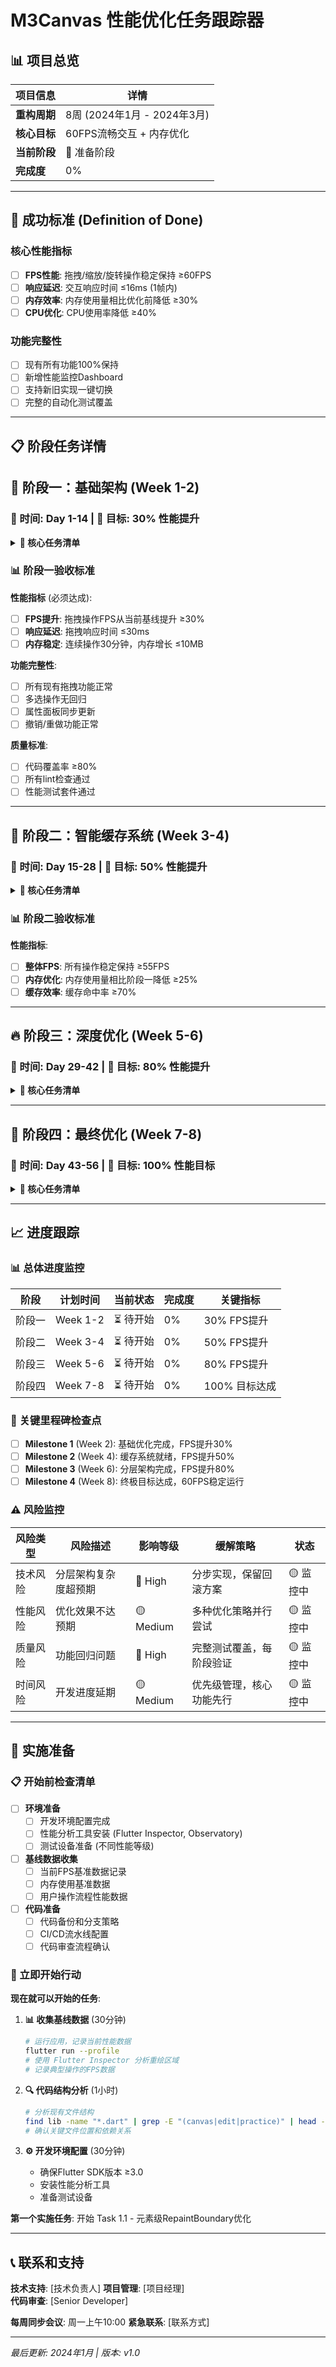 # M3Canvas 性能优化任务跟踪器

## 📊 项目总览

| 项目信息 | 详情 |
|---------|------|
| **重构周期** | 8周 (2024年1月 - 2024年3月) |
| **核心目标** | 60FPS流畅交互 + 内存优化 |
| **当前阶段** | 🚧 准备阶段 |
| **完成度** | 0% |

---

## 🎯 成功标准 (Definition of Done)

### 核心性能指标

- [ ] **FPS性能**: 拖拽/缩放/旋转操作稳定保持 ≥60FPS
- [ ] **响应延迟**: 交互响应时间 ≤16ms (1帧内)
- [ ] **内存效率**: 内存使用量相比优化前降低 ≥30%
- [ ] **CPU优化**: CPU使用率降低 ≥40%

### 功能完整性

- [ ] 现有所有功能100%保持
- [ ] 新增性能监控Dashboard
- [ ] 支持新旧实现一键切换
- [ ] 完整的自动化测试覆盖

---

## 📋 阶段任务详情

## 🚀 阶段一：基础架构 (Week 1-2)

### 📅 时间: Day 1-14 | 🎯 目标: 30% 性能提升

<details>
<summary><strong>🔧 核心任务清单</strong></summary>

#### 📌 Task 1.1: 元素级RepaintBoundary优化

**优先级**: 🔴 Critical | **预估时间**: 6小时 | **状态**: ⏳ 未开始

**具体步骤**:

- [ ] **1.1.1** 分析现有元素渲染流程 (1h)
  - 📝 **产出**: 渲染流程分析文档
  - 🧪 **验证**: 记录当前重绘频率基线数据
  
- [ ] **1.1.2** 修改 ContentRenderLayer 添加RepaintBoundary (3h)
  - 📁 **文件**: `content_render_layer.dart`
  - 💻 **核心代码**:

    ```dart
    RepaintBoundary(
      key: ValueKey('element_${element.id}'),
      child: ElementWidget(element)
    )
    ```

  - 🧪 **验证**: 使用Flutter Inspector确认RepaintBoundary生效
  
- [ ] **1.1.3** 实现Key策略优化 (1h)
  - 🎯 **目标**: 确保Key稳定性，避免不必要的重建
  - 🧪 **验证**: 拖拽时Key保持不变
  
- [ ] **1.1.4** 性能对比测试 (1h)
  - 📊 **基准**: 记录FPS提升数据
  - 🧪 **验证**: FPS提升 ≥15%

**完成标志** ✅:

- [ ] 每个元素独立重绘，不影响其他元素
- [ ] Flutter Inspector显示正确的RepaintBoundary
- [ ] 测试结果显示FPS提升 ≥15%

---

#### 📌 Task 1.2: 拖拽状态分离系统

**优先级**: 🔴 Critical | **预估时间**: 8小时 | **状态**: ⏳ 未开始

**具体步骤**:

- [ ] **1.2.1** 创建DragStateManager类 (4h)
  - 📁 **新文件**: `lib/presentation/widgets/practice/drag_state_manager.dart`
  - 🎯 **核心功能**:

    ```dart
    class DragStateManager {
      Map<String, Offset> dragOffsets = {};
      Set<String> draggingElements = {};
      
      void startDrag(String elementId, Offset startPosition) {}
      void updateDrag(String elementId, Offset delta) {}
      void commitDrag() {} // 批量提交到实际数据
    }
    ```

  - 🧪 **验证**: 拖拽过程中原始数据保持不变
  
- [ ] **1.2.2** 重构画布拖拽逻辑 (3h)
  - 📁 **文件**: `m3_practice_edit_canvas.dart`
  - 🎯 **目标**: 分离预览和数据提交
  - 🧪 **验证**: 拖拽时只更新预览位置，不触发全局重建
  
- [ ] **1.2.3** 实现批量提交机制 (1h)
  - 🎯 **功能**: 拖拽结束时批量更新所有元素位置
  - 🧪 **验证**: 单次操作只触发一次notifyListeners

**完成标志** ✅:

- [ ] 拖拽过程中原始数据不变，只更新预览状态
- [ ] 拖拽结束后一次性批量提交所有变更
- [ ] 拖拽流畅度明显提升，无卡顿现象

---

#### 📌 Task 1.3: 性能监控系统

**优先级**: 🟡 High | **预估时间**: 4小时 | **状态**: ⏳ 未开始

**具体步骤**:

- [ ] **1.3.1** 创建PerformanceMonitor组件 (2h)
  - 📁 **新文件**: `lib/presentation/widgets/practice/performance_monitor.dart`
  - 🎯 **核心功能**:

    ```dart
    class PerformanceMonitor {
      double currentFPS = 0;
      Duration frameTime = Duration.zero;
      
      void startMonitoring() {}
      void recordFrame() {}
      PerformanceMetrics getMetrics() {}
    }
    ```
  
- [ ] **1.3.2** 集成到主画布 (1h)
  - 🎯 **功能**: 实时显示FPS和帧时间
  - 📍 **位置**: 画布右上角overlay
  
- [ ] **1.3.3** 添加性能日志记录 (1h)
  - 🎯 **功能**: 自动记录性能数据到日志文件
  - 🧪 **验证**: 日志正确记录FPS波动

**完成标志** ✅:

- [ ] 实时FPS显示正常工作
- [ ] 性能数据准确记录
- [ ] 可以导出性能报告

</details>

### 📊 阶段一验收标准

**性能指标** (必须达成):

- [ ] **FPS提升**: 拖拽操作FPS从当前基线提升 ≥30%
- [ ] **响应延迟**: 拖拽响应时间 ≤30ms
- [ ] **内存稳定**: 连续操作30分钟，内存增长 ≤10MB

**功能完整性**:

- [ ] 所有现有拖拽功能正常
- [ ] 多选操作无回归
- [ ] 属性面板同步更新
- [ ] 撤销/重做功能正常

**质量标准**:

- [ ] 代码覆盖率 ≥80%
- [ ] 所有lint检查通过
- [ ] 性能测试套件通过

---

## 🧠 阶段二：智能缓存系统 (Week 3-4)

### 📅 时间: Day 15-28 | 🎯 目标: 50% 性能提升

<details>
<summary><strong>🔧 核心任务清单</strong></summary>

#### 📌 Task 2.1: 元素缓存管理器

**优先级**: 🔴 Critical | **预估时间**: 10小时 | **状态**: ⏳ 未开始

**具体步骤**:

- [ ] **2.1.1** 设计缓存策略架构 (2h)
  - 📝 **产出**: 缓存策略设计文档
  - 🎯 **策略**: LRU + 内存压力感知 + 热度优先
  
- [ ] **2.1.2** 实现ElementCacheManager (6h)
  - 📁 **新文件**: `lib/presentation/pages/practices/widgets/cache/element_cache_manager.dart`
  - 🎯 **核心功能**:

    ```dart
    class ElementCacheManager {
      final LRUCache<String, ui.Picture> _cache;
      final Map<String, int> _heatMap; // 访问频率
      
      ui.Picture? getCachedPicture(String elementId) {}
      void cachePicture(String elementId, ui.Picture picture) {}
      void evictLeastUsed() {}
      void handleMemoryPressure() {}
    }
    ```
  
- [ ] **2.1.3** 集成到元素渲染流程 (2h)
  - 🎯 **目标**: 渲染前先检查缓存，命中则直接使用
  - 🧪 **验证**: 缓存命中率 ≥70%

**完成标志** ✅:

- [ ] 缓存系统正常工作，命中率 ≥70%
- [ ] 内存使用控制在合理范围
- [ ] 渲染性能显著提升

---

#### 📌 Task 2.2: 视口优化系统

**优先级**: 🟡 High | **预估时间**: 6小时 | **状态**: ⏳ 未开始

**具体步骤**:

- [ ] **2.2.1** 实现视口裁剪优化 (3h)
  - 🎯 **功能**: 只渲染可见区域的元素
  - 📁 **文件**: 扩展 `content_render_layer.dart`
  
- [ ] **2.2.2** 添加预加载机制 (2h)
  - 🎯 **功能**: 预先缓存即将进入视口的元素
  - 🧪 **验证**: 滚动流畅度明显提升
  
- [ ] **2.2.3** 优化大文档性能 (1h)
  - 🎯 **场景**: 1000+ 元素的大型文档
  - 🧪 **验证**: 大文档操作FPS ≥50

**完成标志** ✅:

- [ ] 视口外元素不参与渲染
- [ ] 滚动操作流畅，无卡顿
- [ ] 大文档性能测试通过

</details>

### 📊 阶段二验收标准

**性能指标**:

- [ ] **整体FPS**: 所有操作稳定保持 ≥55FPS
- [ ] **内存优化**: 内存使用量相比阶段一降低 ≥25%
- [ ] **缓存效率**: 缓存命中率 ≥70%

---

## 🔥 阶段三：深度优化 (Week 5-6)

### 📅 时间: Day 29-42 | 🎯 目标: 80% 性能提升

<details>
<summary><strong>🔧 核心任务清单</strong></summary>

#### 📌 Task 3.1: 分层渲染架构

**优先级**: 🔴 Critical | **预估时间**: 12小时 | **状态**: ⏳ 未开始

**具体步骤**:

- [ ] **3.1.1** 实现四层渲染架构 (8h)
  - 📁 **新文件结构**:

    ```
    lib/presentation/pages/practices/widgets/layers/
    ├── static_background_layer.dart
    ├── content_layer.dart  
    ├── drag_preview_layer.dart
    └── interaction_layer.dart
    ```

  - 🎯 **架构**:

    ```dart
    Stack(
      children: [
        StaticBackgroundLayer(),    // 静态背景，很少重绘
        ContentLayer(),             // 主要内容，元素级优化
        DragPreviewLayer(),         // 拖拽预览，独立更新
        InteractionLayer(),         // 交互元素，高频更新
      ]
    )
    ```
  
- [ ] **3.1.2** 优化层间通信机制 (2h)
  - 🎯 **目标**: 最小化层间数据传递和重建
  - 🧪 **验证**: 单层更新不影响其他层
  
- [ ] **3.1.3** 实现选择性重绘 (2h)
  - 🎯 **功能**: 只重绘有变化的层
  - 🧪 **验证**: Flutter Inspector确认重绘范围

**完成标志** ✅:

- [ ] 四层架构正确实现
- [ ] 层间独立更新，无相互影响
- [ ] 重绘性能显著提升

---

#### 📌 Task 3.2: 自适应性能优化

**优先级**: 🟡 High | **预估时间**: 6小时 | **状态**: ⏳ 未开始

**具体步骤**:

- [ ] **3.2.1** 实现设备性能检测 (2h)
  - 🎯 **功能**: 自动检测设备性能等级
  - 📁 **新文件**: `lib/presentation/widgets/practice/device_performance_detector.dart`
  
- [ ] **3.2.2** 动态调整优化策略 (3h)
  - 🎯 **策略**: 高端设备启用全部优化，低端设备简化渲染
  - 🧪 **验证**: 不同设备上都能达到目标FPS
  
- [ ] **3.2.3** 添加性能预警机制 (1h)
  - 🎯 **功能**: FPS下降时自动降级优化策略
  - 🧪 **验证**: 预警触发正常工作

**完成标志** ✅:

- [ ] 自适应优化策略正常工作
- [ ] 各种设备性能都能达标
- [ ] 性能预警机制有效

</details>

---

## 🚀 阶段四：最终优化 (Week 7-8)

### 📅 时间: Day 43-56 | 🎯 目标: 100% 性能目标

<details>
<summary><strong>🔧 核心任务清单</strong></summary>

#### 📌 Task 4.1: 终极性能优化

**优先级**: 🔴 Critical | **预估时间**: 16小时 | **状态**: ⏳ 未开始

**具体步骤**:

- [ ] **4.1.1** GPU加速渲染优化 (6h)
  - 🎯 **技术**: 使用CustomPainter + GPU加速
  - 🧪 **验证**: GPU使用率显著提升
  
- [ ] **4.1.2** 内存池管理系统 (4h)
  - 🎯 **功能**: 复用对象，减少GC压力
  - 🧪 **验证**: GC频率降低 ≥50%
  
- [ ] **4.1.3** 预测式缓存预加载 (3h)
  - 🎯 **功能**: 基于用户行为预测，提前加载
  - 🧪 **验证**: 操作响应时间进一步降低
  
- [ ] **4.1.4** 多线程渲染架构 (3h)
  - 🎯 **技术**: Isolate + 后台预渲染
  - 🧪 **验证**: UI线程负载明显降低

**完成标志** ✅:

- [ ] 60FPS稳定达成
- [ ] 内存使用优化到最佳状态
- [ ] 所有性能指标达到目标

---

#### 📌 Task 4.2: 完整测试与验证

**优先级**: 🔴 Critical | **预估时间**: 8小时 | **状态**: ⏳ 未开始

**具体步骤**:

- [ ] **4.2.1** 压力测试套件 (3h)
  - 🧪 **场景**: 1000+元素，复杂操作，长时间运行
  - 🎯 **目标**: 所有场景都能达到性能目标
  
- [ ] **4.2.2** 兼容性测试 (2h)
  - 🧪 **平台**: iOS/Android，不同设备性能等级
  - 🎯 **目标**: 全平台性能一致性
  
- [ ] **4.2.3** 回归测试 (2h)
  - 🧪 **验证**: 所有原有功能正常工作
  - 🎯 **目标**: 0功能回归问题
  
- [ ] **4.2.4** 性能报告生成 (1h)
  - 📝 **产出**: 完整性能优化报告
  - 📊 **数据**: 优化前后对比数据

**完成标志** ✅:

- [ ] 所有测试用例通过
- [ ] 性能目标100%达成
- [ ] 完整文档和报告

</details>

---

## 📈 进度跟踪

### 📊 总体进度监控

| 阶段 | 计划时间 | 当前状态 | 完成度 | 关键指标 |
|------|---------|---------|--------|----------|
| 阶段一 | Week 1-2 | ⏳ 待开始 | 0% | 30% FPS提升 |
| 阶段二 | Week 3-4 | ⏳ 待开始 | 0% | 50% FPS提升 |
| 阶段三 | Week 5-6 | ⏳ 待开始 | 0% | 80% FPS提升 |
| 阶段四 | Week 7-8 | ⏳ 待开始 | 0% | 100% 目标达成 |

### 🎯 关键里程碑检查点

- [ ] **Milestone 1** (Week 2): 基础优化完成，FPS提升30%
- [ ] **Milestone 2** (Week 4): 缓存系统就绪，FPS提升50%  
- [ ] **Milestone 3** (Week 6): 分层架构完成，FPS提升80%
- [ ] **Milestone 4** (Week 8): 终极目标达成，60FPS稳定运行

### ⚠️ 风险监控

| 风险类型 | 风险描述 | 影响等级 | 缓解策略 | 状态 |
|---------|---------|---------|----------|------|
| 技术风险 | 分层架构复杂度超预期 | 🔴 High | 分步实现，保留回滚方案 | 🟡 监控中 |
| 性能风险 | 优化效果不达预期 | 🟡 Medium | 多种优化策略并行尝试 | 🟡 监控中 |
| 质量风险 | 功能回归问题 | 🔴 High | 完整测试覆盖，每阶段验证 | 🟡 监控中 |
| 时间风险 | 开发进度延期 | 🟡 Medium | 优先级管理，核心功能先行 | 🟡 监控中 |

---

## 🔧 实施准备

### 📋 开始前检查清单

- [ ] **环境准备**
  - [ ] 开发环境配置完成
  - [ ] 性能分析工具安装 (Flutter Inspector, Observatory)
  - [ ] 测试设备准备 (不同性能等级)
  
- [ ] **基线数据收集**
  - [ ] 当前FPS基准数据记录
  - [ ] 内存使用基准数据
  - [ ] 用户操作流程性能数据
  
- [ ] **代码准备**
  - [ ] 代码备份和分支策略
  - [ ] CI/CD流水线配置
  - [ ] 代码审查流程确认

### 🚀 立即开始行动

**现在就可以开始的任务**:

1. **📊 收集基线数据** (30分钟)

   ```bash
   # 运行应用，记录当前性能数据
   flutter run --profile
   # 使用 Flutter Inspector 分析重绘区域
   # 记录典型操作的FPS数据
   ```

2. **🔍 代码结构分析** (1小时)

   ```bash
   # 分析现有文件结构
   find lib -name "*.dart" | grep -E "(canvas|edit|practice)" | head -20
   # 确认关键文件位置和依赖关系
   ```

3. **⚙️ 开发环境配置** (30分钟)
   - 确保Flutter SDK版本 ≥3.0
   - 安装性能分析工具
   - 准备测试设备

**第一个实施任务**: 开始 Task 1.1 - 元素级RepaintBoundary优化

---

## 📞 联系和支持

**技术支持**: [技术负责人]
**项目管理**: [项目经理]  
**代码审查**: [Senior Developer]

**每周同步会议**: 周一上午10:00
**紧急联系**: [联系方式]

---

*最后更新: 2024年1月 | 版本: v1.0*
